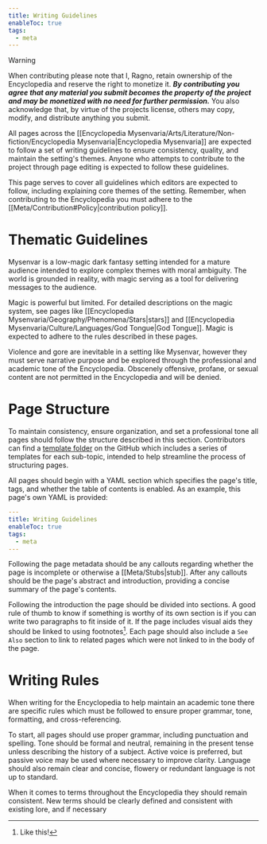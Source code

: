 ```yaml
---
title: Writing Guidelines
enableToc: true
tags:
  - meta
---
```


> [!warning] 
> When contributing please note that I, Ragno, retain ownership of the Encyclopedia and reserve the right to monetize it. ***By contributing you agree that any material you submit becomes the property of the project and may be monetized with no need for further permission.*** You also acknowledge that, by virtue of the projects license, others may copy, modify, and distribute anything you submit.

All pages across the [[Encyclopedia Mysenvaria/Arts/Literature/Non-fiction/Encyclopedia Mysenvaria|Encyclopedia Mysenvaria]] are expected to follow a set of writing guidelines to ensure consistency, quality, and maintain the setting's themes. Anyone who attempts to contribute to the project through page editing is expected to follow these guidelines.

This page serves to cover all guidelines which editors are expected to follow, including explaining core themes of the setting. Remember, when contributing to the Encyclopedia you must adhere to the [[Meta/Contribution#Policy|contribution policy]].
# Thematic Guidelines
Mysenvar is a low-magic dark fantasy setting intended for a mature audience intended to explore complex themes with moral ambiguity. The world is grounded in reality, with magic serving as a tool for delivering messages to the audience.

Magic is powerful but limited. For detailed descriptions on the magic system, see pages like [[Encyclopedia Mysenvaria/Geography/Phenomena/Stars|stars]] and [[Encyclopedia Mysenvaria/Culture/Languages/God Tongue|God Tongue]]. Magic is expected to adhere to the rules described in these pages.

Violence and gore are inevitable in a setting like Mysenvar, however they must serve narrative purpose and be explored through the professional and academic tone of the Encyclopedia. Obscenely offensive, profane, or sexual content are not permitted in the Encyclopedia and will be denied.
# Page Structure
To maintain consistency, ensure organization, and set a professional tone all pages should follow the structure described in this section. Contributors can find a [template folder](https://github.com/RagtimeGal/quartz--encyclopedia-mysenvaria/tree/v4/content/Meta/Templates) on the GitHub which includes a series of templates for each sub-topic, intended to help streamline the process of structuring pages.

All pages should begin with a YAML section which specifies the page's title, tags, and whether the table of contents is enabled. As an example, this page's own YAML is provided:
```YAML
---
title: Writing Guidelines
enableToc: true
tags:
  - meta
---
```
Following the page metadata should be any callouts regarding whether the page is incomplete or otherwise a [[Meta/Stubs|stub]]. After any callouts should be the page's abstract and introduction, providing a concise summary of the page's contents.

Following the introduction the page should be divided into sections. A good rule of thumb to know if something is worthy of its own section is if you can write two paragraphs to fit inside of it. If the page includes visual aids they should be linked to using footnotes[^footnote]. Each page should also include a `See Also` section to link to related pages which were not linked to in the body of the page.
# Writing Rules
When writing for the Encyclopedia to help maintain an academic tone there are specific rules which must be followed to ensure proper grammar, tone, formatting, and cross-referencing.

To start, all pages should use proper grammar, including punctuation and spelling. Tone should be formal and neutral, remaining in the present tense unless describing the history of a subject. Active voice is preferred, but passive voice may be used where necessary to improve clarity. Language should also remain clear and concise, flowery or redundant language is not up to standard.

When it comes to terms throughout the Encyclopedia they should remain consistent. New terms should be clearly defined and consistent with existing lore, and if necessary 

[^footnote]: Like this!